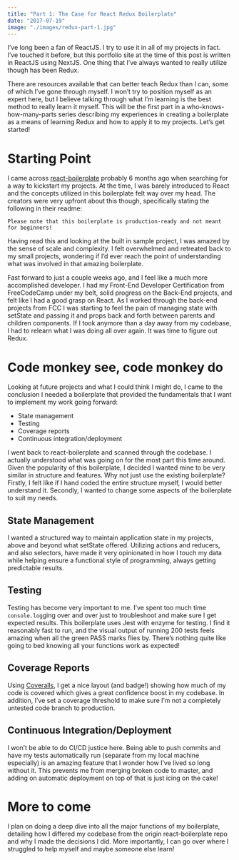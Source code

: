 ```yaml
---
title: "Part 1: The Case for React Redux Boilerplate"
date: "2017-07-19"
image: "./images/redux-part-1.jpg"
---
```


I’ve long been a fan of ReactJS. I try to use it in all of my projects in fact. I’ve touched it before, but this portfolio site at the time of this post is written in ReactJS using NextJS. One thing that I’ve always wanted to really utilize though has been Redux.

There are resources available that can better teach Redux than I can, some of which I’ve gone through myself. I won’t try to position myself as an expert here, but I believe talking through what I’m learning is the best method to really learn it myself. This will be the first part in a who-knows-how-many-parts series describing my experiences in creating a boilerplate as a means of learning Redux and how to apply it to my projects. Let’s get started!

# Starting Point

I came across [react-boilerplate](https://github.com/react-boilerplate/react-boilerplate) probably 6 months ago when searching for a way to kickstart my projects. At the time, I was barely introduced to React and the concepts utilized in this boilerplate felt way over my head. The creators were very upfront about this though, specifically stating the following in their readme:

```
Please note that this boilerplate is production-ready and not meant for beginners!
```

Having read this and looking at the built in sample project, I was amazed by the sense of scale and complexity. I felt overwhelmed and retreated back to my small projects, wondering if I’d ever reach the point of understanding what was involved in that amazing boilerplate.

Fast forward to just a couple weeks ago, and I feel like a much more accomplished developer. I had my Front-End Developer Certification from FreeCodeCamp under my belt, solid progress on the Back-End projects, and felt like I had a good grasp on React. As I worked through the back-end projects from FCC I was starting to feel the pain of managing state with setState and passing it and props back and forth between parents and children components. If I took anymore than a day away from my codebase, I had to relearn what I was doing all over again. It was time to figure out Redux.

# Code monkey see, code monkey do

Looking at future projects and what I could think I might do, I came to the conclusion I needed a boilerplate that provided the fundamentals that I want to implement my work going forward:

* State management
* Testing
* Coverage reports
* Continuous integration/deployment

I went back to react-boilerplate and scanned through the codebase. I actually understood what was going on for the most part this time around. Given the popularity of this boilerplate, I decided I wanted mine to be very similar in structure and features. Why not just use the existing boilerplate? Firstly, I felt like if I hand coded the entire structure myself, I would better understand it. Secondly, I wanted to change some aspects of the boilerplate to suit my needs.

## State Management

I wanted a structured way to maintain application state in my projects, above and beyond what setState offered. Utilizing actions and reducers, and also selectors, have made it very opinionated in how I touch my data while helping ensure a functional style of programming, always getting predictable results.

## Testing

Testing has become very important to me. I’ve spent too much time `console.log`ging over and over just to troubleshoot and make sure I get expected results. This boilerplate uses Jest with enzyme for testing. I find it reasonably fast to run, and the visual output of running 200 tests feels amazing when all the green PASS marks flies by. There’s nothing quite like going to bed knowing all your functions work as expected!

## Coverage Reports

Using [Coveralls](https://coveralls.io/), I get a nice layout (and badge!) showing how much of my code is covered which gives a great confidence boost in my codebase. In addition, I’ve set a coverage threshold to make sure I’m not a completely untested code branch to production.

## Continuous Integration/Deployment

I won’t be able to do CI/CD justice here. Being able to push commits and have my tests automatically run (separate from my local machine especially) is an amazing feature that I wonder how I’ve lived so long without it. This prevents me from merging broken code to master, and adding on automatic deployment on top of that is just icing on the cake!

# More to come

I plan on doing a deep dive into all the major functions of my boilerplate, detailing how I differed my codebase from the origin react-boilerplate repo and why I made the decisions I did. More importantly, I can go over where I struggled to help myself and maybe someone else learn!